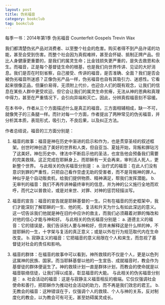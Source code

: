 ```yaml
---
layout: post
title: 伪劣福音 
category: bookclub
tag: bookclub
---
```


每季一书：2014年第1季
伪劣福音
Counterfeit Gospels
Trevin Wax

我们都清楚伪劣产品对消费者、以至整个社会的危害。购买者得不到产品许诺的功能，甚至会受到伤害。而整个社会因为真假难辨，甚至会怀疑、抵制正牌产品。但比人身健康更重要的，是我们的属灵生命；比金钱损失更严重的，是失去救恩和永生。而福音，正是每个基督徒生命的根基，也是我们向世界传讲、见证的大好消息。我们是否在时刻省察，自己接受、传讲的福音，是否准确、全面？我们是否会被伪劣福音所迷惑？正像伪劣产品一样，伪劣福音也自有其吸引力、迷惑性。它看起来很像正品，但廉价易得，无须附上代价，也迎合人们的既有观念，让我们的信息在某些人群中更受欢迎。但它会让我们的属灵生命贫瘠，无法从神的恩典和真理中得力，甚至在严重情况下，会引向异端和灭亡。因此，分辨真假福音刻不容缓。

在本书中，作者从三个方面描述什么是真正的福音。三方面相辅相成，缺一不可，就像凳子的三条腿一样。而针对每一个方面，作者提出了两种常见的伪劣福音，并分析其本质，表现形式，吸引力，不良后果，以及纠正方法。

作者总结说，福音的三方面分别是：
1.	福音的故事：福音是神在历史中渐进的启示和作为，也是贯穿圣经的叙述框架。创世时神创造了美好的世界和人类，但自亚当、夏娃开始，背叛和罪玷污了这美好。神在历史中、律法中不断启示他的圣洁，也宣告他会预备我们需要的完美救赎。这正完成在耶稣身上。而耶稣有一天会再来，审判活人死人，更新整个世界。
与此相关的伪劣福音分别是：
a.	治疗式的福音：在此人们没有意识到罪的严重性，只把自己看作空虚无助的受害者，而不是背叛神的罪人。神似乎是个自动贩卖机，给我们提供物质、精神满足，帮我们发挥潜能。
b.	无审判的福音：我们不再传讲神最终审判的信息，并为神的公义施行全地而欢呼，而代之以普救论，或是对来世、对罪、对神的惩罚轻描淡写。

2.	福音的宣告：福音的宣告就是耶稣基督的一生。只有在福音的历史框架中，我们才能深刻了解耶稣的一生、他的死、复活和升天为什么有如此深远的意义。这一切告诉我们他就是神在旧约中应许的救主，而我们必须藉着对罪的悔改和对他的信心才能与神和好。
与此相关的伪劣福音分别是：
a.	道德主义的福音：它的错误是，我们告诉别人要与神和好，但并未解释这是什么样的神，不提耶稣的一生，十字架与复活的真正意义；或是以外在行为规范取代内在生命改变。
b.	寂静主义的福音：它把福音的意义局限在个人和来生，而忽视了基督徒对社会的责任和影响。

3.	福音的群体：在福音的故事中可以看到，神所救赎的不仅是个人，更是以色列这属神的民族、国家。而当耶稣基督以他的一生宣告、成就福音时，教会作为基督徒的群体便诞生了。神的救赎计划一直是群体计划，而教会的使命就是以福音联络信徒，让我们得以成圣，彰显福音的大能。
与此相关的伪劣福音分别是：
a.	社会活动的福音：这是与寂静主义福音相反的极端。它仅仅强调社会使命和善行，把耶稣作为推动社会活动的助力，而不再是我们效忠的君王。
b.	无教会的福音：这种错误在于，仅强调个人的救赎、个人与神的关系，反对制度化的教会，以为教会可有可无，甚至妨碍属灵成长。

